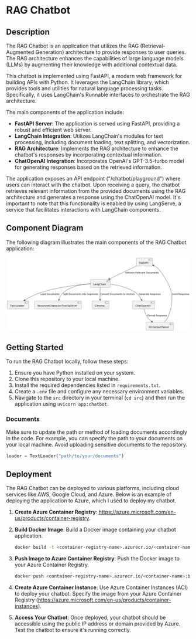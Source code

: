 # RAG Chatbot

## Description

The RAG Chatbot is an application that utilizes the RAG (Retrieval-Augmented Generation) architecture to provide responses to user queries. The RAG architecture enhances the capabilities of large language models (LLMs) by augmenting their knowledge with additional contextual data.

This chatbot is implemented using FastAPI, a modern web framework for building APIs with Python. It leverages the LangChain library, which provides tools and utilities for natural language processing tasks. Specifically, it uses LangChain's Runnable interfaces to orchestrate the RAG architecture.

The main components of the application include:

- **FastAPI Server**: The application is served using FastAPI, providing a robust and efficient web server.
- **LangChain Integration**: Utilizes LangChain's modules for text processing, including document loading, text splitting, and vectorization.
- **RAG Architecture**: Implements the RAG architecture to enhance the chatbot's responses by incorporating contextual information.
- **ChatOpenAI Integration**: Incorporates OpenAI's GPT-3.5-turbo model for generating responses based on the retrieved information.

The application exposes an API endpoint ("/chatbot/playground") where users can interact with the chatbot. Upon receiving a query, the chatbot retrieves relevant information from the provided documents using the RAG architecture and generates a response using the ChatOpenAI model. It's important to note that this functionality is enabled by using LangServe, a service that facilitates interactions with LangChain components.

## Component Diagram

The following diagram illustrates the main components of the RAG Chatbot application:

![Texto alternativo](./component-diagram.png)

## Getting Started

To run the RAG Chatbot locally, follow these steps:

1. Ensure you have Python installed on your system.
2. Clone this repository to your local machine.
3. Install the required dependencies listed in `requirements.txt`.
4. Create a `.env` file and configure any necessary environment variables.
5. Navigate to the `src` directory in your terminal (`cd src`) and then run the application using `uvicorn app:chatbot`.

### Documents

Make sure to update the path or method of loading documents accordingly in the code. For example, you can specify the path to your documents on your local machine. Avoid uploading sensitive documents to the repository.

```python
loader = TextLoader("path/to/your/documents")
```

## Deployment

The RAG Chatbot can be deployed to various platforms, including cloud services like AWS, Google Cloud, and Azure. Below is an example of deploying the application to Azure, which I used to deploy my chatbot.

1. **Create Azure Container Registry**: <https://azure.microsoft.com/en-us/products/container-registry>.

2. **Build Docker Image**: Build a Docker image containing your chatbot application.

    ```bash
    docker build -t <container-registry-name>.azurecr.io/<container-name>:build-tag-1 .
    ```

3. **Push Image to Azure Container Registry**: Push the Docker image to your Azure Container Registry.

    ```bash
    docker push <container-registry-name>.azurecr.io/<container-name>:build-tag-1
    ```

4. **Create Azure Container Instance**: Use Azure Container Instances (ACI) to deploy your chatbot. Specify the image from your Azure Container Registry (<https://azure.microsoft.com/en-us/products/container-instances>).

5. **Access Your Chatbot**: Once deployed, your chatbot should be accessible using the public IP address or domain provided by Azure. Test the chatbot to ensure it's running correctly.
